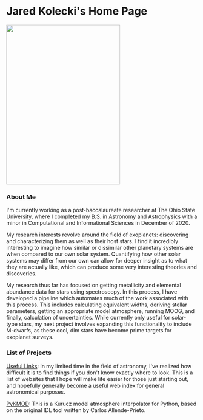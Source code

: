 # Jared Kolecki's Home Page


<img src="assets/MyFirstPaper.png" width="300" height="420" alt="">

### About Me
  I'm currently working as a post-baccalaureate researcher at The Ohio State University, where I completed my B.S. in Astronomy and Astrophysics with a minor in Computational and Informational Sciences in December of 2020.

  My research interests revolve around the field of exoplanets: discovering and characterizing them as well as their host stars. I find it incredibly interesting to imagine how similar or dissimilar other planetary systems are when compared to our own solar system. Quantifying how other solar systems may differ from our own can allow for deeper insight as to what they are actually like, which can produce some very interesting theories and discoveries.

  My research thus far has focused on getting metallicity and elemental abundance data for stars using spectroscopy. In this process, I have developed a pipeline which automates much of the work associated with this process. This includes calculating equivalent widths, deriving stellar parameters, getting an appropriate model atmosphere, running MOOG, and finally, calculation of uncertainties. While currently only useful for solar-type stars, my next project involves expanding this functionality to include M-dwarfs, as these cool, dim stars have become prime targets for exoplanet surveys.

### List of Projects
[Useful Links](astroweblist.md): In my limited time in the field of astronomy, I've realized how difficult it is to find things if you don't know exactly where to look. This is a list of websites that I hope will make life easier for those just starting out, and hopefully generally become a useful web index for general astronomical purposes.

[PyKMOD](pykmod.md): This is a Kurucz model atmosphere interpolator for Python, based on the original IDL tool written by Carlos Allende-Prieto.
